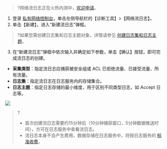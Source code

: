 >?网络流日志正在火热内测中，[欢迎申请](https://cloud.tencent.com/act/apply/VPCFlowLogs)。

1. 登录 [私有网络控制台](https://console.cloud.tencent.com/vpc/vpc?rid=1)，单击左侧导航栏的【诊断工具】>【网络流日志】。
2. 单击【新建】，进入“新建流日志”弹框。
>?如果您需创建日志集和日志主题对象，详情请参见 [创建日志集和日志主题](https://cloud.tencent.com/document/product/682/18967)。
3. 在“新建流日志”弹框中依次输入并确定如下参数，单击【确认】按钮，即可完成流日志的创建。
 - **采集类型**：指定流日志应捕获被安全组或 ACL 已拒绝流量、已接受流量、所有流量。
 - **日志集**：指定流日志在日志服务内的存储集合。
 - **日志主题**：指定日志存储的最小维度，用于区别不同类型日志，如 Accept 日志等。

![](https://main.qcloudimg.com/raw/377e6e10c4f5ddb9afdd11489e652f67.png)
>?
>- 首次创建流日志需要约15分钟后（10分钟捕获窗口，5分钟数据推送时间），方可在日志服务中查看流日志。
>- 流日志本身不会产生费用，数据存储在日志服务中，将按日志服务的 [标准收费](https://cloud.tencent.com/document/product/614/11323)。
